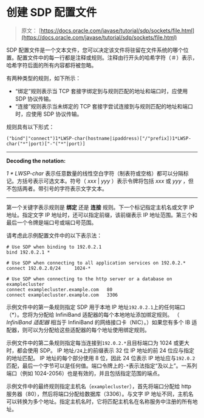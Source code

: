 # 创建 SDP 配置文件

> 原文： [https://docs.oracle.com/javase/tutorial/sdp/sockets/file.html](https://docs.oracle.com/javase/tutorial/sdp/sockets/file.html)

SDP 配置文件是一个文本文件，您可以决定该文件将驻留在文件系统的哪个位置。配置文件中的每一行都是注释或规则。注释由行开头的哈希字符（＃）表示，哈希字符后面的所有内容都将被忽略。

有两种类型的规则，如下所示：

*   “绑定”规则表示当 TCP 套接字绑定到与规则匹配的地址和端口时，应使用 SDP 协议传输。
*   “连接”规则表示当未绑定的 TCP 套接字尝试连接到与规则匹配的地址和端口时，应使用 SDP 协议传输。

规则具有以下形式：

```
("bind"|"connect")1*LWSP-char(hostname|ipaddress)["/"prefix])1*LWSP-char("*"|port)["-"("*"|port)]
```

* * *

**Decoding the notation:** 

_1 * LWSP-char_ 表示任意数量的线性空白字符（制表符或空格）都可以分隔标记。方括号表示可选文本。符号（ _xxx_ | _yyy_ ）表示令牌将包括 _xxx_ 或 _yyy_ ，但不包括两者。带引号的字符表示文字文本。

* * *

第一个关键字表示规则是 **绑定** 还是 **连接** 规则。下一个标记指定主机名或文字 IP 地址。指定文字 IP 地址时，还可以指定前缀，该前缀表示 IP 地址范围。第三个和最后一个令牌是端口号或端口号范围。

请考虑此示例配置文件中的以下表示法：

```
# Use SDP when binding to 192.0.2.1
bind 192.0.2.1 *

# Use SDP when connecting to all application services on 192.0.2.*
connect 192.0.2.0/24     1024-*

# Use SDP when connecting to the http server or a database on examplecluster
connect examplecluster.example.com   80
connect examplecluster.example.com   3306
```

示例文件中的第一条规则指定 SDP 用于本地 IP 地址`192.0.2.1`上的任何端口（\*）。您将为分配给 InfiniBand 适配器的每个本地地址添加绑定规则。 （ _InfiniBand 适配器_ 相当于 InfiniBand 的网络接口卡（NIC）。）如果您有多个 IB 适配器，则可以为分配给这些适配器的每个地址使用绑定规则。

示例文件中的第二条规则指定每当连接到`192.0.2.*`且目标端口为 1024 或更大时，都会使用 SDP。 IP 地址`/24`上的前缀表示 32 位 IP 地址的前 24 位应与指定的地址匹配。 IP 地址的每个部分使用 8 位，因此 24 位表示 IP 地址应与`192.0.2`匹配，最后一个字节可以是任何值。端口令牌上的`-*`表示法指定“及以上”。一系列端口（例如 1024-2056）也是有效的，并且包括指定范围的端点。

示例文件中的最终规则指定主机名（`examplecluster`），首先将端口分配给 http 服务器（80），然后将端口分配给数据库（3306）。与文字 IP 地址不同，主机名可以转换为多个地址。指定主机名时，它将匹配主机名在名称服务中注册的所有地址。